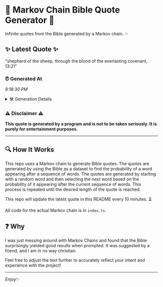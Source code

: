 # 📖 Markov Chain Bible Quote Generator 📖

Infinite quotes from the Bible generated by a Markov chain. ✨

## ✨ Latest Quote ✨
"shepherd of the sheep, through the blood of the everlasting covenant, 13:21"

### ⏰ Generated At
*9:18:30 PM*

<details>
    <summary>🛠️ Generation Details</summary>
    <p>
        <strong>🌱 Seed:</strong> shepherd<br>
        <strong>🔄 Iterations:</strong> 11<br>
        <strong>📜 Context History:</strong><br>[ shepherd ]: of<br>[ shepherd, of ]: the<br>[ shepherd, of, the ]: sheep,<br>[ shepherd, of, the, sheep, ]: through<br>[ shepherd, of, the, sheep,, through ]: the<br>[ shepherd, of, the, sheep,, through, the ]: blood<br>[ of, the, sheep,, through, the, blood ]: of<br>[ the, sheep,, through, the, blood, of ]: the<br>[ sheep,, through, the, blood, of, the ]: everlasting<br>[ through, the, blood, of, the, everlasting ]: covenant,<br>[ the, blood, of, the, everlasting, covenant, ]: 13:21<br>
    </p>
</details>

### ⚠️ Disclaimer ⚠️
**This quote is generated by a program and is not to be taken seriously. It is purely for entertainment purposes.**

---

## 🔍 How It Works

This repo uses a Markov chain to generate Bible quotes. The quotes are generated by using the Bible as a dataset to find the probability of a word appearing after a sequence of words. The quotes are generated by starting with a random word and then selecting the next word based on the probability of it appearing after the current sequence of words. This process is repeated until the desired length of the quote is reached.

This repo will update the latest quote in this README every 10 minutes. ⏳

All code for the actual Markov chain is in `index.ts`.

## ❓ Why

I was just messing around with Markov Chains and found that the Bible surprisingly yielded good results when prompted. 
It was suggested by a friend, and I am in no way christian.

Feel free to adjust the text further to accurately reflect your intent and experience with the project!

---

*Enjoy*✨
